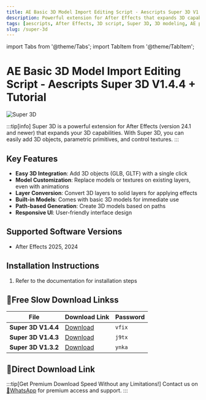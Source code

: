 ```yaml
---
title: AE Basic 3D Model Import Editing Script - Aescripts Super 3D V1.4.4 + Tutorial
description: Powerful extension for After Effects that expands 3D capabilities. Add 3D objects, parametric primitives, and control textures with ease.
tags: [aescripts, After Effects, 3D script, Super 3D, 3D modeling, AE plugin, GLB, GLTF, animation]
slug: /super-3d
---
```

import Tabs from '@theme/Tabs';
import TabItem from '@theme/TabItem';

<!--Last updated: Sep 17 2025-->

# AE Basic 3D Model Import Editing Script - Aescripts Super 3D V1.4.4 + Tutorial

![Super 3D](https://www.gfxcamp.com/wp-content/uploads/2024/04/Super-3D.jpg)

:::tip[info]
Super 3D is a powerful extension for After Effects (version 24.1 and newer) that expands your 3D capabilities. With Super 3D, you can easily add 3D objects, parametric primitives, and control textures.
:::

## Key Features

- **Easy 3D Integration**: Add 3D objects (GLB, GLTF) with a single click
- **Model Customization**: Replace models or textures on existing layers, even with animations
- **Layer Conversion**: Convert 3D layers to solid layers for applying effects
- **Built-in Models**: Comes with basic 3D models for immediate use
- **Path-based Generation**: Create 3D models based on paths
- **Responsive UI**: User-friendly interface design

## Supported Software Versions

- After Effects 2025, 2024


## Installation Instructions

<Tabs>
  <TabItem value="installation" label="Installation Steps" default>
    <ol>
      <li>Refer to the documentation for installation steps</li>
    </ol>
  </TabItem>
</Tabs>

## 🐌Free Slow Download Linkss

| File | Download Link | Password |
| ---- | ------------- | -------- |
| **Super 3D V1.4.4** | [Download](https://pan.baidu.com/s/1u2_iXDnvZi7GrOUDRMqisg?pwd=vfix) | `vfix` |
| **Super 3D V1.4.3** | [Download](https://pan.baidu.com/s/1mZGE0kNUjAP6NOqLJjOqkw?pwd=j9tx) | `j9tx` |
| **Super 3D V1.3.2** | [Download](https://pan.baidu.com/s/1GRIvVOMXxauAJ-MT_b1zLQ?pwd=ynka) | `ynka` |

## 🚀Direct Download Link
:::tip[Get Premium Download Speed Without any Limitations!]
Contact us on [💬WhatsApp](https://wa.me/+8613237610083) for premium  access and support.
:::